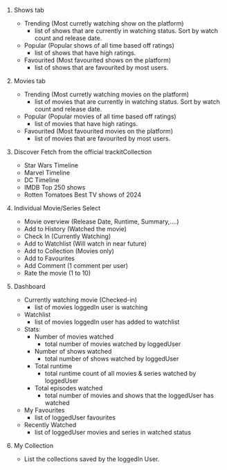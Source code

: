 1. Shows tab
    - Trending (Most curretly watching show on the platform)<br/>
        - list of shows that are currently in watching status. Sort by watch count and release date.
    - Popular (Popular shows of all time based off ratings)<br/>
        - list of shows that have high ratings.
    - Favourited (Most favourited shows on the platform)<br/>
        - list of shows that are favourited by most users.

2. Movies tab
    - Trending (Most curretly watching movies on the platform)<br/>
        - list of movies that are currently in watching status. Sort by watch count and release date.
    - Popular (Popular movies of all time based off ratings)<br/>
        - list of movies that have high ratings.
    - Favourited (Most favourited movies on the platform)<br/>
        - list of movies that are favourited by most users.

3. Discover
    Fetch from the official trackitCollection
    - Star Wars Timeline
    - Marvel Timeline
    - DC Timeline
    - IMDB Top 250 shows
    - Rotten Tomatoes Best TV shows of 2024

4. Individual Movie/Series Select
    - Movie overview (Release Date, Runtime, Summary,....)
    - Add to History (Watched the movie)
    - Check In (Currently Watching)
    - Add to Watchlist (Will watch in near future)
    - Add to Collection (Movies only)
    - Add to Favourites
    - Add Comment (1 comment per user)
    - Rate the movie (1 to 10)

5. Dashboard
    - Currently watching movie (Checked-in)<br/>
        - list of movies loggedIn user is watching
    - Watchlist<br/>
        - list of movies loggedIn user has added to watchlist
    - Stats:<br/>
        - Number of movies watched<br/>
            - total number of movies watched by loggedUser<br/>
        - Number of shows watched<br/>
            - total number of shows watched by loggedUser<br/>
        - Total runtime<br/>
            - total runtime count of all movies & series watched by loggedUser<br/>
        - Total episodes watched<br/>
            - total number of movies and shows that the loggedUser has watched<br/>
    - My Favourites<br/>
        - list of loggedUser favourites
    - Recently Watched<br/>
        - list of loggedUser movies and series in watched status

6. My Collection
    - List the collections saved by the loggedIn User.